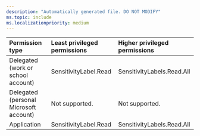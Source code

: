 ```yaml
---
description: "Automatically generated file. DO NOT MODIFY"
ms.topic: include
ms.localizationpriority: medium
---
```


|Permission type|Least privileged permissions|Higher privileged permissions|
|:---|:---|:---|
|Delegated (work or school account)|SensitivityLabel.Read|SensitivityLabels.Read.All|
|Delegated (personal Microsoft account)|Not supported.|Not supported.|
|Application|SensitivityLabel.Read|SensitivityLabels.Read.All|

